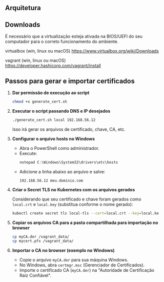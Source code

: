 ## Arquitetura





## Downloads

É necessário que a virtualização esteja ativada na BIOS/UEFI do seu computador para o correto funcionamento do ambiente.

virtualbox (win, linux ou macOS)
https://www.virtualbox.org/wiki/Downloads

vagrant (win, linux ou macOS)
https://developer.hashicorp.com/vagrant/install

## Passos para gerar e importar certificados

1. **Dar permissão de execução ao script**

   ```bash
   chmod +x generate_cert.sh
   ```

2. **Executar o script passando DNS e IP desejados**

   ```bash
   ./generate_cert.sh local 192.168.56.12
   ```
   Isso irá gerar os arquivos de certificado, chave, CA, etc.

3. **Configurar o arquivo hosts no Windows**

   - Abra o PowerShell como administrador.
   - Execute:
     ```powershell
     notepad C:\Windows\System32\drivers\etc\hosts
     ```
   - Adicione a linha abaixo ao arquivo e salve:
     ```
     192.168.56.12 meu.dominio.com
     ```

4. **Criar o Secret TLS no Kubernetes com os arquivos gerados**

   Considerando que seu certificado e chave foram gerados como `local.crt` e `local.key` (substitua conforme o nome gerado):

   ```bash
   kubectl create secret tls local-tls --cert=local.crt --key=local.key
   ```

5. **Copiar os arquivos CA para a pasta compartilhada para importação no browser**

   ```bash
   cp myCA.der /vagrant_data/
   cp mycert.pfx /vagrant_data/
   ```

6. **Importar o CA no browser (exemplo no Windows)**

   - Copie o arquivo `myCA.der` para sua máquina Windows.
   - No Windows, abra `certmgr.msc` (Gerenciador de Certificados).
   - Importe o certificado CA (`myCA.der`) na "Autoridade de Certificação Raiz Confiável".